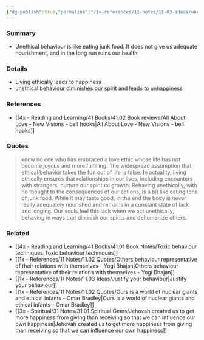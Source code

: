 ```yaml
---
{"dg-publish":true,"permalink":"/1x-references/11-notes/11-03-ideas/unethical-behaviour-does-not-lead-to-happiness/","title":"Unethical behaviour does not lead to happiness","created":"2025-03-27T20:56:51.823+03:00","updated":"2025-04-14T18:04:28.739+03:00"}
---
```



### Summary
- Unethical behaviour is like eating junk food. It does not give us adequate nourishment, and in the long run ruins our health

### Details
- Living ethically leads to happiness
- unethical behaviour diminishes our spirit and leads to unhappiness

### References
- [[4x - Reading and Learning/41 Books/41.02 Book reviews/All About Love - New Visions - bell hooks\|All About Love - New Visions - bell hooks]]

### Quotes
> know no one who has embraced a love ethic whose life has not become joyous and more fulfilling. The widespread assumption that ethical behavior takes the fun out of life is false. In actuality, living ethically ensures that relationships in our lives, including encounters with strangers, nurture our spiritual growth. Behaving unethically, with no thought to the consequences of our actions, is a bit like eating tons of junk food. While it may taste good, in the end the body is never really adequately nourished and remains in a constant state of lack and longing. Our souls feel this lack when we act unethically, behaving in ways that diminish our spirits and dehumanize others.


### Related
- [[4x - Reading and Learning/41 Books/41.01 Book Notes/Toxic behaviour techniques\|Toxic behaviour techniques]]
- [[1x - References/11 Notes/11.02 Quotes/Others behaviour representative of their relations with themselves - Yogi Bhajan\|Others behaviour representative of their relations with themselves - Yogi Bhajan]]
- [[1x - References/11 Notes/11.03 Ideas/Justify your behaviour\|Justify your behaviour]]
- [[1x - References/11 Notes/11.02 Quotes/Ours is a world of nuclear giants and ethical infants - Omar Bradley\|Ours is a world of nuclear giants and ethical infants - Omar Bradley]]
- [[3x - Spiritual/31 Notes/31.01 Spiritual Gems/Jehovah created us to get more happiness from giving than receiving so that we can influence our own happiness\|Jehovah created us to get more happiness from giving than receiving so that we can influence our own happiness]]
